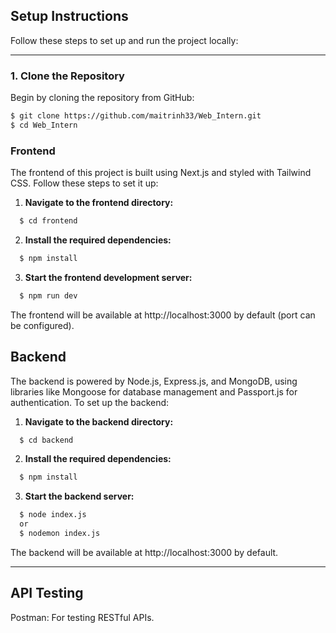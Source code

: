 ## Setup Instructions

Follow these steps to set up and run the project locally:

---

### 1. Clone the Repository

Begin by cloning the repository from GitHub:

```bash
$ git clone https://github.com/maitrinh33/Web_Intern.git
$ cd Web_Intern
```

### Frontend

The frontend of this project is built using Next.js and styled with Tailwind CSS. Follow these steps to set it up:

1. **Navigate to the frontend directory:**

```bash
  $ cd frontend
```

2. **Install the required dependencies:**

```bash
  $ npm install
```

3. **Start the frontend development server:**

```bash
  $ npm run dev
```

The frontend will be available at http://localhost:3000 by default (port can be configured).

## Backend

The backend is powered by Node.js, Express.js, and MongoDB, using libraries like Mongoose for database management and Passport.js for authentication. To set up the backend:

1. **Navigate to the backend directory:**

```bash
  $ cd backend
```

2. **Install the required dependencies:**

```bash
  $ npm install
```

3. **Start the backend server:**

```bash
  $ node index.js
  or
  $ nodemon index.js
```

The backend will be available at http://localhost:3000 by default.

---

## API Testing

Postman: For testing RESTful APIs.
